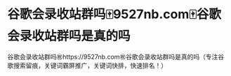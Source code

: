 # 谷歌会录收站群吗🀄️9527nb.com🀄️谷歌会录收站群吗是真的吗

谷歌会录收站群吗㊗️https://9527nb.com㊗️谷歌会录收站群吗是真的吗（专注谷歌搜索留痕，关键词霸屏推广，关键词快排，快速排名！）